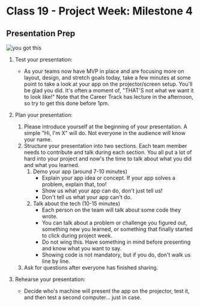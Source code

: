 # Class 19 -  Project Week: Milestone 4
## Presentation Prep

![you got this](https://media.giphy.com/media/YVpIaYgJ3lpMk/giphy.gif)

1. Test your presentation:
    * As your teams now have MVP in place and are focusing more on layout, design, and stretch goals today, take a few minutes at some point to take a look at your app on the projector/screen setup. You'll be glad you did. It's often a moment of, "THAT'S not what we want it to look like!" Note that the Career Track has lecture in the afternoon, so try to get this done before 1pm.
    
2. Plan your presentation:
   1. Please introduce yourself at the beginning of your presentation. A simple "Hi, I'm X" will do. Not everyone in the audience will know your name.
   1. Structure your presentation into two sections. Each team member needs to contribute and talk during each section. You all put a lot of hard into your project and now's the time to talk about what you did and what you learned.
      1. Demo your app (around 7-10 minutes)
         * Explain your app idea or concept. If your app solves a problem, explain that, too!
         * Show us what your app can do, don't just tell us!
         * Don't tell us what your app can't do.
      1. Talk about the tech (10-15 minutes)
         * Each person on the team will talk about some code they wrote.
         * You can talk about a problem or challenge you figured out, something new you learned, or something that finally started to click during project week.
         * Do not wing this. Have something in mind before presenting and know what you want to say.
         * Showing code is not mandatory, but if you do, don't walk us line by line.
   1. Ask for questions after everyone has finished sharing.

3. Rehearse your presentation:
    * Decide who's machine will present the app on the projector, test it, and then test a second computer… just in case.
